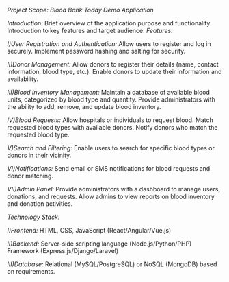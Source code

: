 *Project Scope: Blood Bank Today Demo Application*

*Introduction:*
Brief overview of the application purpose and functionality.
Introduction to key features and target audience.
*Features:*

*I)User Registration and Authentication:*
Allow users to register and log in securely.
Implement password hashing and salting for security.

*II)Donor Management:*
Allow donors to register their details (name, contact information, blood type, etc.).
Enable donors to update their information and availability.

*III)Blood Inventory Management:*
Maintain a database of available blood units, categorized by blood type and quantity.
Provide administrators with the ability to add, remove, and update blood inventory.

*IV)Blood Requests:*
Allow hospitals or individuals to request blood.
Match requested blood types with available donors.
Notify donors who match the requested blood type.

*V)Search and Filtering:*
Enable users to search for specific blood types or donors in their vicinity.

*VI)Notifications:*
Send email or SMS notifications for blood requests and donor matching.

*VII)Admin Panel:*
Provide administrators with a dashboard to manage users, donations, and requests.
Allow admins to view reports on blood inventory and donation activities.

*Technology Stack:*

*I)Frontend:*
HTML, CSS, JavaScript (React/Angular/Vue.js)

*II)Backend:*
Server-side scripting language (Node.js/Python/PHP)
Framework (Express.js/Django/Laravel)

*III)Database:*
Relational (MySQL/PostgreSQL) or NoSQL (MongoDB) based on requirements.
